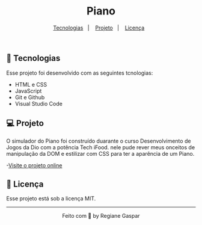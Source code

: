 <h1 align="center">Piano</h1>



<p align="center">
<a href="#-tecnologias">Tecnologias</a>&nbsp;&nbsp;&nbsp;|&nbsp;&nbsp;&nbsp;
<a href="#-projeto">Projeto</a>&nbsp;&nbsp;&nbsp;|&nbsp;&nbsp;&nbsp;
<a href="#-licença">Licença</a>&nbsp;&nbsp;&nbsp;
</p>
<br>

<!-- <p align="center">
<img alt="" src="" width="100%">
</p> -->

## 🚀 Tecnologias

Esse projeto foi desenvolvido com as seguintes tcnologias:

- HTML e CSS
- JavaScript
- Git e Github
- Visual Studio Code

## 💻 Projeto
O simulador do Piano foi construído duarante o curso Desenvolvimento de Jogos da Dio com a potência Tech iFood. nele pude rever meus onceitos de manipulação da DOM e estilizar com CSS para ter a aparência de um Piano.



-[Visite o projeto online](https://regianegaspar.github.io/js-music-keyboard-vitual/)


## 📝 Licença

Esse projeto está sob a licença MIT.

---

<p align="center"> Feito com 🤍 by Regiane Gaspar </p>
